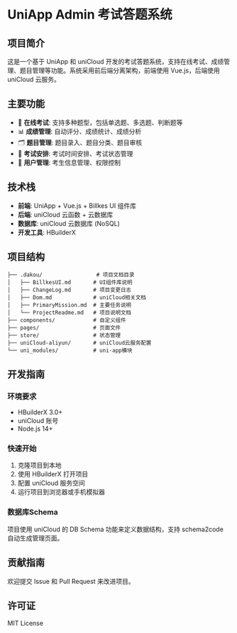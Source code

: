 # UniApp Admin 考试答题系统

## 项目简介

这是一个基于 UniApp 和 uniCloud 开发的考试答题系统，支持在线考试、成绩管理、题目管理等功能。系统采用前后端分离架构，前端使用 Vue.js，后端使用 uniCloud 云服务。

## 主要功能

- 📝 **在线考试**: 支持多种题型，包括单选题、多选题、判断题等
- 📊 **成绩管理**: 自动评分、成绩统计、成绩分析
- 🗂️ **题目管理**: 题目录入、题目分类、题目审核
- 📅 **考试安排**: 考试时间安排、考试状态管理
- 👥 **用户管理**: 考生信息管理、权限控制

## 技术栈

- **前端**: UniApp + Vue.js + Billkes UI 组件库
- **后端**: uniCloud 云函数 + 云数据库
- **数据库**: uniCloud 云数据库 (NoSQL)
- **开发工具**: HBuilderX

## 项目结构

```
├── .dakou/                 # 项目文档目录
│   ├── BillkesUI.md       # UI组件库说明
│   ├── ChangeLog.md       # 项目变更日志
│   ├── Dom.md             # uniCloud相关文档
│   ├── PrimaryMission.md  # 主要任务说明
│   └── ProjectReadme.md   # 项目说明文档
├── components/            # 自定义组件
├── pages/                 # 页面文件
├── store/                 # 状态管理
├── uniCloud-aliyun/       # uniCloud云服务配置
└── uni_modules/           # uni-app模块
```

## 开发指南

### 环境要求

- HBuilderX 3.0+
- uniCloud 账号
- Node.js 14+

### 快速开始

1. 克隆项目到本地
2. 使用 HBuilderX 打开项目
3. 配置 uniCloud 服务空间
4. 运行项目到浏览器或手机模拟器

### 数据库Schema

项目使用 uniCloud 的 DB Schema 功能来定义数据结构，支持 schema2code 自动生成管理页面。

## 贡献指南

欢迎提交 Issue 和 Pull Request 来改进项目。

## 许可证

MIT License
